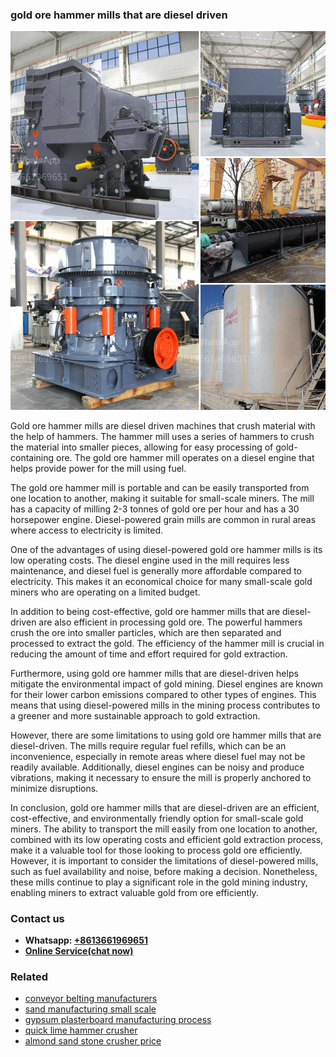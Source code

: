 <h3>gold ore hammer mills that are diesel driven</h3><img src='1708309512.jpg' alt=''><p>Gold ore hammer mills are diesel driven machines that crush material with the help of hammers. The hammer mill uses a series of hammers to crush the material into smaller pieces, allowing for easy processing of gold-containing ore. The gold ore hammer mill operates on a diesel engine that helps provide power for the mill using fuel.</p><p>The gold ore hammer mill is portable and can be easily transported from one location to another, making it suitable for small-scale miners. The mill has a capacity of milling 2-3 tonnes of gold ore per hour and has a 30 horsepower engine. Diesel-powered grain mills are common in rural areas where access to electricity is limited.</p><p>One of the advantages of using diesel-powered gold ore hammer mills is its low operating costs. The diesel engine used in the mill requires less maintenance, and diesel fuel is generally more affordable compared to electricity. This makes it an economical choice for many small-scale gold miners who are operating on a limited budget.</p><p>In addition to being cost-effective, gold ore hammer mills that are diesel-driven are also efficient in processing gold ore. The powerful hammers crush the ore into smaller particles, which are then separated and processed to extract the gold. The efficiency of the hammer mill is crucial in reducing the amount of time and effort required for gold extraction.</p><p>Furthermore, using gold ore hammer mills that are diesel-driven helps mitigate the environmental impact of gold mining. Diesel engines are known for their lower carbon emissions compared to other types of engines. This means that using diesel-powered mills in the mining process contributes to a greener and more sustainable approach to gold extraction.</p><p>However, there are some limitations to using gold ore hammer mills that are diesel-driven. The mills require regular fuel refills, which can be an inconvenience, especially in remote areas where diesel fuel may not be readily available. Additionally, diesel engines can be noisy and produce vibrations, making it necessary to ensure the mill is properly anchored to minimize disruptions.</p><p>In conclusion, gold ore hammer mills that are diesel-driven are an efficient, cost-effective, and environmentally friendly option for small-scale gold miners. The ability to transport the mill easily from one location to another, combined with its low operating costs and efficient gold extraction process, make it a valuable tool for those looking to process gold ore efficiently. However, it is important to consider the limitations of diesel-powered mills, such as fuel availability and noise, before making a decision. Nonetheless, these mills continue to play a significant role in the gold mining industry, enabling miners to extract valuable gold from ore efficiently.</p><h3>Contact us</h3><ul><li><strong>Whatsapp:&nbsp;<a href="https://wa.me/8613661969651">+8613661969651</a></strong></li><li><a href="https://swt.shibang-china.com/?git&amp;zhl&amp;gold ore hammer mills that are diesel driven"><strong>Online Service(chat now)</strong></a></li></ul><h3>Related</h3><ul><li><a href='conveyor belting manufacturers.md'>conveyor belting manufacturers</a></li><li><a href='sand manufacturing small scale.md'>sand manufacturing small scale</a></li><li><a href='gypsum plasterboard manufacturing process.md'>gypsum plasterboard manufacturing process</a></li><li><a href='quick lime hammer crusher.md'>quick lime hammer crusher</a></li><li><a href='almond sand stone crusher price.md'>almond sand stone crusher price</a></li></ul>